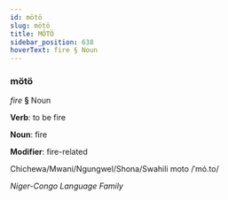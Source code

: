 ```yaml
---
id: mötö
slug: mötö
title: MÖTÖ
sidebar_position: 638
hoverText: fire § Noun
---
```


### mötö

*fire* **§** Noun

**Verb**: to be fire

**Noun**: fire

**Modifier**: fire-related

Chichewa/Mwani/Ngungwel/Shona/Swahili moto /ˈmó.to/

*Niger-Congo Language Family*